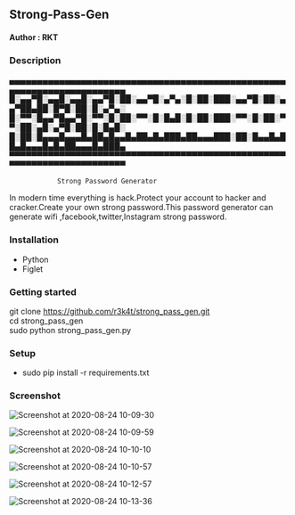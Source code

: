 <h2>Strong-Pass-Gen</h2>


<h4>Author : RKT </h4>


### Description ###

 

▄▄▄▄▄▄▄▄▄▄▄▄▄▄▄▄▄▄▄▄▄▄▄▄▄▄▄▄▄▄▄▄▄▄▄▄▄▄▄▄▄▄▄▄▄▄▄▄▄▄▄▄▄▄▄▄▄▄▄▄▄▄▄▄▄▄▄▄▄▄▄
█░▄▄▀█░▄▄█░▄▄█░▄▄▀█░██░▄▄▀█░▄▀▄░█░██░███░▄▄▀█░██░▄▄▀██▄██░█▀█░██░█░▄▀▄░
█░▀▀░█▄▄▀█▄▄▀█░▀▀░█░██░▀▀░█░█▄█░█░██░███░▀▀░█░██░▀▀░██░▄█░▄▀█░██░█░█▄█░
█░██░█▄▄▄█▄▄▄█▄██▄█▄▄█▄██▄█▄███▄██▄▄▄███░██░█▄▄█▄██▄█▄▄▄█▄█▄██▄▄▄█▄███▄
▀▀▀▀▀▀▀▀▀▀▀▀▀▀▀▀▀▀▀▀▀▀▀▀▀▀▀▀▀▀▀▀▀▀▀▀▀▀▀▀▀▀▀▀▀▀▀▀▀▀▀▀▀▀▀▀▀▀▀▀▀▀▀▀▀▀▀▀▀▀▀

         
                Strong Password Generator
                          

In modern time everything is hack.Protect your account to hacker and cracker.Create your own strong password.This password generator can generate wifi ,facebook,twitter,Instagram strong password.

### Installation ###

<ul>
<li>Python</li>
<li>Figlet</li>
</ul>

### Getting started ###

git clone https://github.com/r3k4t/strong_pass_gen.git
<br>
cd strong_pass_gen
<br>
sudo python strong_pass_gen.py
<br>

### Setup ###

<ul>
<li>sudo pip install -r requirements.txt</li>
</ul>

### Screenshot ###

![Screenshot at 2020-08-24 10-09-30](https://user-images.githubusercontent.com/69615463/91004711-94d42980-e5f2-11ea-9138-578ca8e329d0.png)


![Screenshot at 2020-08-24 10-09-59](https://user-images.githubusercontent.com/69615463/91004742-addcda80-e5f2-11ea-94f1-8f04b664f647.png)


![Screenshot at 2020-08-24 10-10-10](https://user-images.githubusercontent.com/69615463/91004772-c2b96e00-e5f2-11ea-90c2-30fa5280108d.png)


![Screenshot at 2020-08-24 10-10-57](https://user-images.githubusercontent.com/69615463/91004802-d369e400-e5f2-11ea-8758-65d36c35a7c5.png)


![Screenshot at 2020-08-24 10-12-57](https://user-images.githubusercontent.com/69615463/91004831-e977a480-e5f2-11ea-98d5-5328ec127845.png)


![Screenshot at 2020-08-24 10-13-36](https://user-images.githubusercontent.com/69615463/91004878-00b69200-e5f3-11ea-92dc-c5b6ab4c8334.png)


